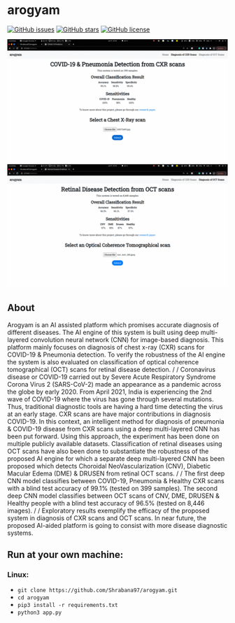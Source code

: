 # arogyam 

[![GitHub issues](https://img.shields.io/github/issues/sudo-rajarshi/arogyam)](https://github.com/sudo-rajarshi/arogyam/issues)
[![GitHub stars](https://img.shields.io/github/stars/sudo-rajarshi/arogyam)](https://github.com/sudo-rajarshi/arogyam/stargazers)
[![GitHub license](https://img.shields.io/github/license/sudo-rajarshi/arogyam)](https://github.com/Shrabana97/arogyam/blob/master/LICENSE)


![Alt Text](static/ezgif-2-09b89f39bc64.gif)
![Alt Text](static/ezgif-2-b2c775891585.gif)


## About

Arogyam is an AI assisted platform which promises accurate diagnosis of different diseases. The AI engine of this system is built using deep multi-layered convolution neural network (CNN) for image-based diagnosis. This platform mainly focuses on diagnosis of chest x-ray (CXR) scans for COVID-19 & Pneumonia detection. To verify the robustness of the AI engine the system is also evaluated on classification of optical coherence tomographical (OCT) scans for retinal disease detection. 
/
/
Coronavirus disease or COVID-19 carried out by Severe Acute Respiratory Syndrome Corona Virus 2 (SARS-CoV-2) made an appearance as a pandemic across the globe by early 2020. From April 2021, India is experiencing the 2nd wave of COVID-19 where the virus has gone through several mutations. Thus, traditional diagnostic tools are having a hard time detecting the virus at an early stage. CXR scans are have major contributions in diagnosis COVID-19. In this context, an intelligent method for diagnosis of pneumonia & COVID-19 disease from CXR scans using a deep multi-layered CNN has been put forward. Using this approach, the experiment has been done on multiple publicly available datasets. Classification of retinal diseases using OCT scans have also been done to substantiate the robustness of the proposed AI engine for which a separate deep multi-layered CNN has been proposed which detects Choroidal NeoVascularization (CNV), Diabetic Macular Edema (DME) & DRUSEN from retinal OCT scans. 
/
/
The first deep CNN model classifies between COVID-19, Pneumonia & Healthy CXR scans with a blind test accuracy of 99.1% (tested on 399 samples). The second deep CNN model classifies between OCT scans of CNV, DME, DRUSEN & Healthy people with a blind test accuracy of 96.5% (tested on 8,446 images). 
/
/
Exploratory results exemplify the efficacy of the proposed system in diagnosis of CXR scans and OCT scans. In near future, the proposed AI-aided platform is going to consist with more disease diagnostic systems. 



## Run at your own machine:
### Linux:
* `git clone https://github.com/Shrabana97/arogyam.git`
* `cd arogyam`
* `pip3 install -r requirements.txt`
* `python3 app.py`
